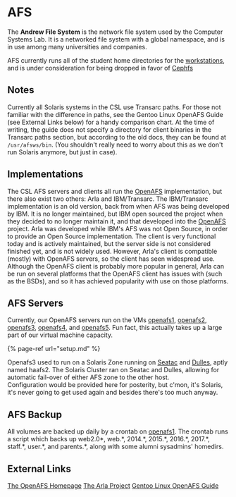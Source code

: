 # AFS

The **Andrew File System** is the network file system used by the Computer Systems Lab. It is a networked file system with a global namespace, and is in use among many universities and companies.

AFS currently runs all of the student home directories for the [workstations](../../../services/workstations/README.md), and is under consideration for being dropped in favor of [Cephfs](../cephfs.md)

## Notes

Currently all Solaris systems in the CSL use Transarc paths. For those not familiar with the difference in paths, see the Gentoo Linux OpenAFS Guide (see External Links below) for a handy comparison chart. At the time of writing, the guide does not specify a directory for client binaries in the Transarc paths section, but according to the old docs, they can be found at `/usr/afsws/bin`. (You shouldn't really need to worry about this as we don't run Solaris anymore, but just in case).

## Implementations

The CSL AFS servers and clients all run the [OpenAFS] implementation, but there also exist two others: Arla and IBM/Transarc. The IBM/Transarc implementation is an old version, back from when AFS was being developed by IBM. It is no longer maintained, but IBM open sourced the project when they decided to no longer maintain it, and that developed into the [OpenAFS] project. Arla was developed while IBM's AFS was not Open Source, in order to provide an Open Source implementation. The client is very functional today and is actively maintained, but the server side is not considered finished yet, and is not widely used. However, Arla's client is compatible (mostly) with OpenAFS servers, so the client has seen widespread use. Although the OpenAFS client is probably more popular in general, Arla can be run on several platforms that the OpenAFS client has issues with (such as the BSDs), and so it has achieved popularity with use on those platforms.

## AFS Servers

Currently, our OpenAFS servers run on the VMs [openafs1], [openafs2], [openafs3], [openafs4], and [openafs5]. Fun fact, this actually takes up a large part of our virtual machine capacity.

{% page-ref url="setup.md" %}

Openafs3 used to run on a Solaris Zone running on [Seatac] and [Dulles], aptly named haafs2. The Solaris Cluster ran on Seatac and Dulles, allowing for automatic fail-over of either AFS zone to the other host.  
Configuration would be provided here for posterity, but c'mon, it's Solaris, it's never going to get used again and besides there's too much anyway.

## AFS Backup

All volumes are backed up daily by a crontab on [openafs1]. The crontab runs a script which backs up web2.0\*, web.\*, 2014.\*, 2015.\*, 2016.\*, 2017.\*, staff.\*, user.\*, and parents.\*, along with some alumni sysadmins' homedirs.

## External Links

[The OpenAFS Homepage](http://www.openafs.org/)
[The Arla Project](http://www.stacken.kth.se/projekt/arla/)
[Gentoo Linux OpenAFS Guide](http://www.gentoo.org/doc/en/openafs.xml)

[OpenAFS]: openafs.md
[openafs1]: ../../../machines/vm-servers/gorgona.md
[openafs2]: ../../../machines/vm-servers/galapagos.md
[openafs3]: ../../../machines/vm-servers/antipodes.md
[openafs4]: ../../../machines/vm-servers/chatham.md
[openafs5]: ../../../machines/vm-servers/cocos.md
[Seatac]: ../../../machines/obsolete/seatac.md
[Dulles]: ../../../machines/obsolete/dulles.md

